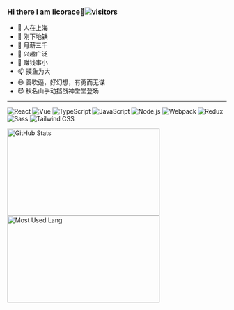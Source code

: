 ### Hi there I am licorace👋![visitors](https://visitor-badge-reloaded.herokuapp.com/badge?page_id=licorace.licorace&color=00cf00)

- 🔭 人在上海
- 🌱 刚下地铁
- 👯 月薪三千
- 🤔 兴趣广泛
- 💬 赚钱事小
- 📫 摸鱼为大
- 😄 善吹逼，好幻想，有勇而无谋
- 😈 秋名山手动挡战神堂堂登场
-----

![React](https://img.shields.io/badge/-React-666666?style=flat&logo=react)
![Vue](https://img.shields.io/badge/-React-666666?style=flat&logo=vue)
![TypeScript](https://img.shields.io/badge/-TypeScript-666666?style=flat&logo=typescript)
![JavaScript](https://img.shields.io/badge/-JavaScript-666666?style=flat&logo=javascript)
![Node.js](https://img.shields.io/badge/-Node-666666?style=flat&logo=node.js)
![Webpack](https://img.shields.io/badge/-Webpack-666666?style=flat&logo=webpack)
![Redux](https://img.shields.io/badge/-Redux-666666?style=flat&logo=redux)
![Sass](https://img.shields.io/badge/-Sass-666666?style=flat&logo=sass)
![Tailwind CSS](https://img.shields.io/badge/-Tailwind%20CSS-666666?style=flat&logo=tailwindcss)


<p>
<a href="https://github.com/licorace">
<img width="350px" height="200px" alt="GitHub Stats" src="https://github-readme-stats.vercel.app/api?username=licorace&count_private=true&show_icons=true&include_all_commits=true&line_height=31&theme=great-gatsby&hide_border=true"/>
</a>
<a href="https://github.com/licorace">
<img width="350px" height="200px" alt="Most Used Lang" src="https://github-readme-stats.vercel.app/api/top-langs/?username=licorace&layout=compact&theme=radical&bg_color=30,c6ffdd,fbd786,f7797d&text_color=03001e&title_color=29323c&hide_border=true"/>
</a>
</p>




